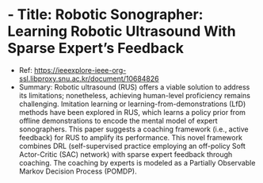 <h1 id="--title-robotic-sonographer-learning-robotic-ultrasound-with-sparse-experts-feedback"><strong>- Title: Robotic Sonographer: Learning Robotic Ultrasound With Sparse Expert’s Feedback</strong></h1>
<ul>
<li>Ref: <a href="https://ieeexplore-ieee-org-ssl.libproxy.snu.ac.kr/document/10684826">https://ieeexplore-ieee-org-ssl.libproxy.snu.ac.kr/document/10684826</a></li>
<li>Summary: Robotic ultrasound (RUS) offers a viable solution to address its limitations; nonetheless, achieving human-level proficiency remains challenging. Imitation learning or learning-from-demonstrations (LfD) methods have been explored in RUS, which learns a policy prior from offline demonstrations to encode the mental model of expert sonographers. This paper suggests a coaching framework (i.e., active feedback) for RUS to amplify its performance. This novel framework combines DRL (self-supervised practice employing an off-policy Soft Actor-Critic (SAC) network) with sparse expert feedback through coaching. The coaching by experts is modeled as a Partially Observable Markov Decision Process (POMDP).</li>
</ul>
